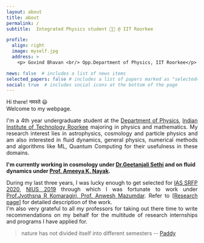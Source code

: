 ```yaml
---
layout: about
title: about
permalink: /
subtitle:  Integrated Physics student 🧑‍🔬 @ IIT Roorkee

profile:
  align: right 
  image: myself.jpg
  address: >
    <p> Govind Bhavan <br/> Opp.Department of Physics, IIT Roorkee</p>

news: false  # includes a list of news items
selected_papers: false # includes a list of papers marked as "selected={true}"
social: true  # includes social icons at the bottom of the page
---
```

Hi there! नमस्ते 😃 <br>Welcome to my webpage. 

<!-- <p> Who am I?</p> -->

<p align="justify">
I'm a 4th year undergraduate student at the <a href="https://ph.iitr.ac.in/departments/PH/pages/index.html">Department of Physics</a>, <a href="https://new.iitr.ac.in/">Indian Institute of Technology Roorkee</a> majoring in physics and mathematics. My research interest lies in astrophysics, cosmology and particle physics and am also interested in  fluid dynamics, general physics, numerical methods and algorithms like ML, Quantum Computing for their usefulness in these domains. </p> 

<p> <b> I'm currently working in cosmology under <a href="https://www.ststephens.edu/department-of-physics/dr-geetanjali-sethi/">Dr.Geetanjali Sethi</a> and on fluid dynamics under <a href="https://www.iitr.ac.in/~MA/Ameeya__Kumar_Nayak">Prof. Ameeya K. Nayak</a>.</b>

<p align="justify"> During my last three years, I was lucky enough to get selected for <a href="https://web-japps.ias.ac.in:8443/fellowship2020/lists/result.jsp">IAS SRFP 2020</a>, <a href="https://www.hbcse.tifr.res.in/data/national-initiative-on-undergraduate-sciences-nius">NIUS 2019</a> through which I was fortunate to work under <a href="http://chep.iisc.ac.in/Personnel/pages/jyothsna/index.html">Prof.Jyothsna R Komaragiri, <a href="https://scholar.google.co.in/citations?user=UOV5qTsAAAAJ&hl=en">Prof. Anwesh Mazumdar</a>. Refer to [<a href="/vanshaj-kerni/projects/">Research page</a>] for detailed description of the work. <br/> I'm also very grateful to all my professors for taking out there time to write recommendations on my behalf for the multitude of research internships and programs I have applied for. 

<blockquote> nature has not divided itself into different semesters -- <a href="http://www.iucaa.in/~paddy/">Paddy</a> </blockquote>
